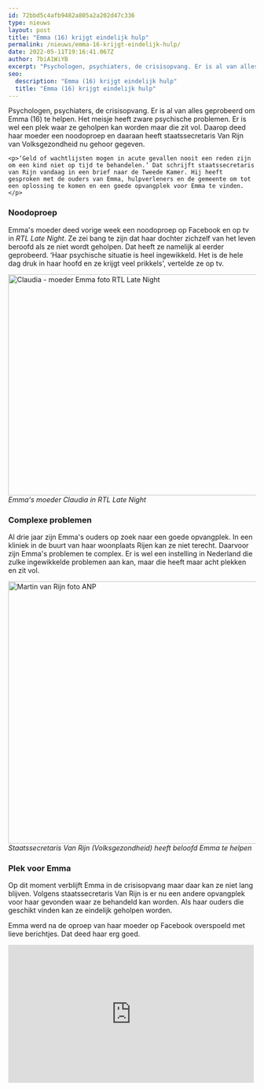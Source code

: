 ```yaml
---
id: 72bbd5c4afb9482a805a2a202d47c336
type: nieuws
layout: post
title: "Emma (16) krijgt eindelijk hulp"
permalink: /nieuws/emma-16-krijgt-eindelijk-hulp/
date: 2022-05-11T19:16:41.067Z
author: 7biA1WiYB
excerpt: "Psychologen, psychiaters, de crisisopvang. Er is al van alles geprobeerd om Emma (16) te helpen. Het meisje heeft zware psychische problemen. Er is wel een plek waar ze geholpen kan worden maar die zit vol. Daarop deed haar moeder een noodoproep en daaraan heeft staatssecretaris Van Rijn van Volksgezondheid nu gehoor gegeven.  "
seo:
  description: "Emma (16) krijgt eindelijk hulp"
  title: "Emma (16) krijgt eindelijk hulp"
---
```

Psychologen, psychiaters, de crisisopvang. Er is al van alles geprobeerd om Emma (16) te helpen. Het meisje heeft zware psychische problemen. Er is wel een plek waar ze geholpen kan worden maar die zit vol. Daarop deed haar moeder een noodoproep en daaraan heeft staatssecretaris Van Rijn van Volksgezondheid nu gehoor gegeven.  

    <p>‘Geld of wachtlijsten mogen in acute gevallen nooit een reden zijn om een kind niet op tijd te behandelen.’ Dat schrijft staatssecretaris van Rijn vandaag in een brief naar de Tweede Kamer. Hij heeft gesproken met de ouders van Emma, hulpverleners en de gemeente om tot een oplossing te komen en een goede opvangplek voor Emma te vinden.</p>
<h3>Noodoproep</h3>
<p>Emma's moeder deed vorige week een noodoproep op Facebook en op tv in <em>RTL Late Night</em>. Ze zei bang te zijn dat haar dochter zichzelf van het leven beroofd als ze niet wordt geholpen. Dat heeft ze namelijk al eerder geprobeerd. ‘Haar psychische situatie is heel ingewikkeld. Het is de hele dag druk in haar hoofd en ze krijgt veel prikkels', vertelde ze op tv. <br><div class="media media-element-container media-default"><div id="file-417963" class="file file-image file-image-jpeg">

        
  
  <div class="content">
    <img alt="Claudia - moeder Emma foto RTL Late Night" title="Claudia - moeder Emma foto RTL Late Night" height="349" width="620" style="width: 800px; height: 450px;" class="media-element file-default" data-delta="1" src="https://7dagen.netlify.app/sites/default/files/RTL-Late-Night-claudia.jpg">  </div>

  
</div>
</div><em>Emma's moeder Claudia in RTL Late Night</em>
<h3>Complexe problemen</h3>
<p>Al drie jaar zijn Emma's ouders op zoek naar een goede opvangplek. In een kliniek in de buurt van haar woonplaats Rijen kan ze niet terecht. Daarvoor zijn Emma's problemen te complex. Er is wel een instelling in Nederland die zulke ingewikkelde problemen aan kan, maar die heeft maar acht plekken en zit vol. </p>
<p><div class="media media-element-container media-default"><div id="file-417964" class="file file-image file-image-jpeg">

        
  
  <div class="content">
    <img alt="Martin van Rijn foto ANP" title="Martin van Rijn foto ANP" height="534" width="800" style="width: 800px; height: 534px;" class="media-element file-default" data-delta="1" src="https://7dagen.netlify.app/sites/default/files/ANP-50666372.jpg">  </div>

  
</div>
</div><em>Staatssecretaris Van Rijn (Volksgezondheid) heeft beloofd Emma te helpen</em>
<h3>Plek voor Emma</h3>
<p>Op dit moment verblijft Emma in de crisisopvang maar daar kan ze niet lang blijven. Volgens staatssecretaris Van Rijn is er nu een andere opvangplek voor haar gevonden waar ze behandeld kan worden. Als haar ouders die geschikt vinden kan ze eindelijk geholpen worden. </p>
<p>Emma werd na de oproep van haar moeder op Facebook overspoeld met lieve berichtjes. Dat deed haar erg goed. </p>
<p><iframe allowtransparency="true" frameborder="0" height="281" scrolling="no" src="https://www.facebook.com/plugins/post.php?href=https%3A%2F%2Fwww.facebook.com%2Femma.vandooren.773%2Fposts%2F1204102303068657&amp;width=500" width="500"></iframe></p>  
